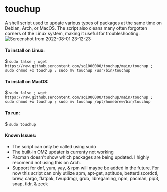 # touchup

A shell script used to update various types of packages at the same time on Debian, Arch, or MacOS. The script also cleans many often forgotten corners of the Linux system, making it useful for troubleshooting.
![Screenshot from 2022-08-01 23-12-23](https://user-images.githubusercontent.com/39637438/182283968-8d184755-06f3-4834-aa81-e04ef9dd07f8.png)
#### To install on Linux:

$ ```sudo false ; wget https://raw.githubusercontent.com/sq1000000/touchup/main/touchup ; sudo chmod +x touchup ; sudo mv touchup /usr/bin/touchup```

#### To install on MacOS:

$ ```sudo false ; wget https://raw.githubusercontent.com/sq1000000/touchup/main/touchup ; sudo chmod +x touchup ; sudo mv touchup /opt/homebrew/bin/touchup```

#### To run:

$ ```sudo touchup```

#### Known Issues:
- The script can only be called using sudo
- The built-in OMZ updater is currenty not working
- Pacman doesn't show which packages are being updated. I highly recomend not using this on Arch.
- Support for dnf, yum, yay, & rpm will maybe be added in the future. For now this script can only utilize apm, apt-get, aptitude, betterdiscordctl, brew, cargo, flatpak, fwupdmgr, grub, libregaming, npm, pacman, pip3, snap, tldr, & zeek
